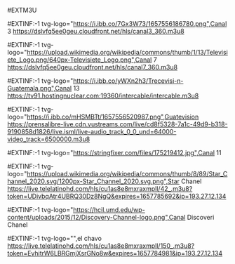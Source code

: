 #EXTM3U

#EXTINF:-1 tvg-logo="https://i.ibb.co/7Gx3W73/1657556186780.png",Canal 3
https://dslvfq5ee0geu.cloudfront.net/hls/canal3_360.m3u8

#EXTINF:-1 tvg-logo="https://upload.wikimedia.org/wikipedia/commons/thumb/1/13/Televisiete_Logo.png/640px-Televisiete_Logo.png",Canal 7
https://dslvfq5ee0geu.cloudfront.net/hls/canal7_360.m3u8

#EXTINF:-1 tvg-logo="https://i.ibb.co/yWXn2h3/Trecevisi-n-Guatemala.png",Canal 13
https://tv91.hostingnuclear.com:19360/intercable/intercable.m3u8

#EXTINF:-1 tvg-logo="https://i.ibb.co/mHSMBTt/1657556520987.png",Guatevision
https://prensalibre-live.cdn.vustreams.com/live/cd8f5328-7a1c-49d9-b318-9190858d1826/live.isml/live-audio_track_0_0_und=64000-video_track=6500000.m3u8

#EXTINF:-1 tvg-logo="https://stringfixer.com/files/175219412.jpg",Canal 11

#EXTINF:-1 tvg-logo="https://upload.wikimedia.org/wikipedia/commons/thumb/8/89/Star_Channel_2020.svg/1200px-Star_Channel_2020.svg.png",Star Chanel
https://live.telelatinohd.com/hls/cu1as8e8mxraxmpll/42_.m3u8?token=UDivbqAtr4UBRQ30Dz8NgQ&expires=1657785692&ip=193.27.12.134

#EXTINF:-1 tvg-logo="https://hcil.umd.edu/wp-content/uploads/2015/12/Discovery-Channel-logo.png",Canal Discoveri Chanel

#EXTINF:-1 tvg-logo="",el chavo
https://live.telelatinohd.com/hls/cu1as8e8mxraxmpll/150_.m3u8?token=EvhitrW6LBRGmjXsrGNo8w&expires=1657784981&ip=193.27.12.134

